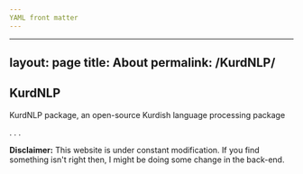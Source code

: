 ```yaml
---
YAML front matter
---
```

---
layout: page
title: About
permalink: /KurdNLP/
---

## KurdNLP

KurdNLP package, an open-source Kurdish language processing package

.
.
.

**Disclaimer:** This website is under constant modification. 
If you find something isn't right then,
I might be doing some change in the back-end.
